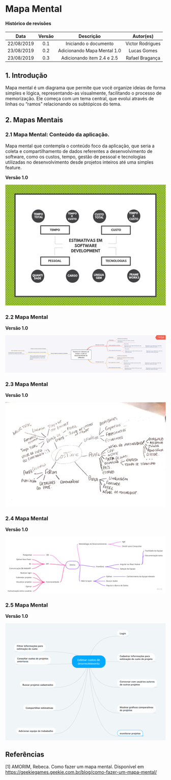 # Mapa Mental

#### Histórico de revisões
|   Data   |  Versão  |        Descrição       |          Autor(es)          |
|:--------:|:--------:|:----------------------:|:---------------------------:|
|22/08/2019|   0.1    | Iniciando o documento       |  Victor Rodrigues   |
|23/08/2019|   0.2    | Adicionando Mapa Mental 1.0    |  Lucas Gomes |
|23/08/2019|   0.3    | Adicionando item 2.4 e 2.5   |  Rafael Bragança |

## 1. Introdução

Mapa mental é um diagrama que permite que você organize ideias de forma simples e lógica, representando-as visualmente, facilitando o processo de memorização. Ele começa com um tema central, que evolui através de linhas ou “ramos” relacionando os subtópicos do tema.

## 2. Mapas Mentais

### 2.1 Mapa Mental: Conteúdo da aplicação.

Mapa mental que contempla o conteúdo foco da aplicação, que seria a coleta e compartilhamento de dados referentes a desenvolvimento de software, como os custos, tempo, gestão de pessoal e tecnologias utilizadas no desenvolvimento desde projetos inteiros até uma simples feature.

**Versão 1.0**

![Mapa Mental 1.0 - Victor Rodrigues](img/MapaMental1_Victor.png)<br>

### 2.2 Mapa Mental

**Versão 1.0**

[![Mapa Mental 1.0 - Cauê Mateus](img/MindMap_Cauê.png)](https://ibb.co/j4mm6dS)<br>


### 2.3 Mapa Mental

**Versão 1.0**

![Mapa Mental 1.0 - Lucas Gomes](img/MapaMental1_Lucas.jpeg)

### 2.4 Mapa Mental

**Versão 1.0**

[![Mapa Mental 1.0 - Rafael Bragança](img/mapaMentalRafael.jpg)](img/mapaMentalRafael.jpg)

### 2.5 Mapa Mental

**Versão 1.0**

![Mapa Mental 1.0 - Caio Cesar](img/MapaMentalCaioCesar.png)

## Referências

[1] AMORIM, Rebeca. Como fazer um mapa mental. Disponível em https://geekiegames.geekie.com.br/blog/como-fazer-um-mapa-mental/

